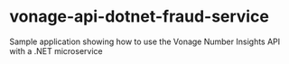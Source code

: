 # vonage-api-dotnet-fraud-service
Sample application showing how to use the Vonage  Number Insights API with a .NET microservice
